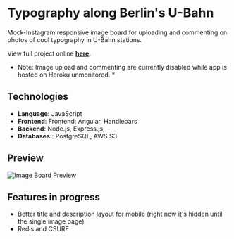 # Typography along Berlin's U-Bahn

Mock-Instagram responsive image board for uploading and commenting on photos of cool typography in U-Bahn stations.

View full project online **[here](https://u-bahn-typography.herokuapp.com/).**

* Note:  Image upload and commenting are currently disabled while app is hosted on Heroku unmonitored. *

## Technologies
* **Language**: JavaScript
* **Frontend**: Frontend: Angular, Handlebars
* **Backend**: Node.js, Express.js,
* **Databases:**: PostgreSQL, AWS S3

## Preview

![Image Board Preview](https://github.com/kaylarobertson3/image-board/blob/master/newppreview2.gif
 "Image Board Preview")

## Features in progress
* Better title and description layout for mobile (right now it's hidden until the single image page)
* Redis and CSURF
